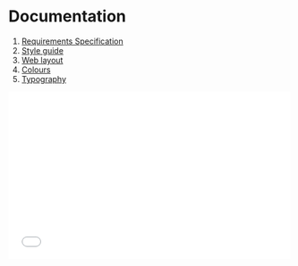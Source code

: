 # Documentation

1. [Requirements Specification](docs/requerements.md)
2. [Style guide](docs/styleguide.md)
3. [Web layout](docs/weblayout.md)
4. [Colours](docs/colors.md)
5. [Typography](docs/typography.md)


<iframe src="docs/requerements.html" width="100%" height="300" style="border:none;">
</iframe>
